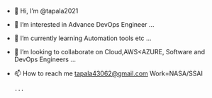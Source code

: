 - 👋 Hi, I’m @tapala2021
- 👀 I’m interested in Advance DevOps Engineer  ...
- 🌱 I’m currently learning Automation  tools  etc ...
- 💞️ I’m looking to collaborate on Cloud,AWS<AZURE, Software and DevOps  Engineers ...
- 📫 How to reach me tapala43062@gmail.com
      Work=NASA/SSAI
      
      ...

<!---
tapala2021/tapala2021 is a ✨ special ✨ repository because its `README.md` (this file) appears on your GitHub profile.
You can click the Preview link to take a look at your changes.
--->
